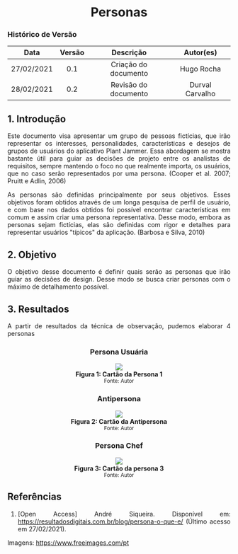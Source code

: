 # <center> Personas

### Histórico de Versão
|    Data    | Versão | Descrição            | Autor(es)       |
| :--------: | :----: | :------------------: | :-------------: |
| 27/02/2021 |  0.1   | Criação do documento | Hugo Rocha |
| 28/02/2021 |  0.2   | Revisão do documento | Durval Carvalho |

<div align="justify">

## 1. Introdução

Este documento visa apresentar um grupo de pessoas fictícias, que irão representar os interesses, personalidades, características e desejos de grupos de usuários do aplicativo Plant Jammer. Essa abordagem se mostra bastante útil para guiar as decisões de projeto entre os analistas de requisitos, sempre mantendo o foco no que realmente importa, os usuários, que no caso serão representados por uma persona. (Cooper et al. 2007; Pruitt e Adlin, 2006)

As personas são definidas principalmente por seus objetivos. Esses objetivos foram obtidos através de um longa pesquisa de perfil de usuário, e com base nos dados obtidos foi possível encontrar características em comum e assim criar uma persona representativa. Desse modo, embora as personas sejam fictícias, elas são definidas com rigor e detalhes para representar usuários "típicos" da aplicação. (Barbosa e Silva, 2010)

## 2. Objetivo

O objetivo desse documento é definir quais serão as personas que irão guiar as decisões de design. Desse modo se busca criar personas com o máximo de detalhamento possível.


## 3. Resultados

A partir de resultados da técnica de observação, pudemos elaborar 4 personas


<div align='center'>
    <h3> Persona Usuária </h3>
    <a href='assets/images/rich_picture.png' target='_blank'>
        <img src="https://github.com/Requisitos-de-Software/2020.2-PlantJammer/blob/master/docs/assets/images/gabrielaPersona.png?raw=true" />
    </a>
    <figcaption align='center'>
      <b>Figura 1: Cartão da Persona 1</b>
      <br>
        <small>Fonte: Autor</small>
    </figcaption>
</div>

<div align='center'>
    <h3> Antipersona </h3>
    <a href='assets/images/rich_picture.png' target='_blank'>
        <img src="https://github.com/Requisitos-de-Software/2020.2-PlantJammer/blob/master/docs/assets/images/fernandaPersona.png?raw=true" />
    </a>
    <figcaption align='center'>
      <b>Figura 2: Cartão da Antipersona</b>
      <br>
        <small>Fonte: Autor</small>
    </figcaption>
</div>


<div align='center'>
    <h3> Persona Chef </h3>
    <a href='assets/images/rich_picture.png' target='_blank'>
        <img src="https://github.com/Requisitos-de-Software/2020.2-PlantJammer/blob/master/docs/assets/images/paolaPersona.png?raw=true" />
    </a>
    <figcaption align='center'>
      <b>Figura 3: Cartão da persona 3</b>
      <br>
        <small>Fonte: Autor</small>
    </figcaption>
</div>

## Referências

1. [Open Access] André Siqueira. Disponível em: https://resultadosdigitais.com.br/blog/persona-o-que-e/
(Último acesso em 27/02/2021).

Imagens: https://www.freeimages.com/pt

</div>
